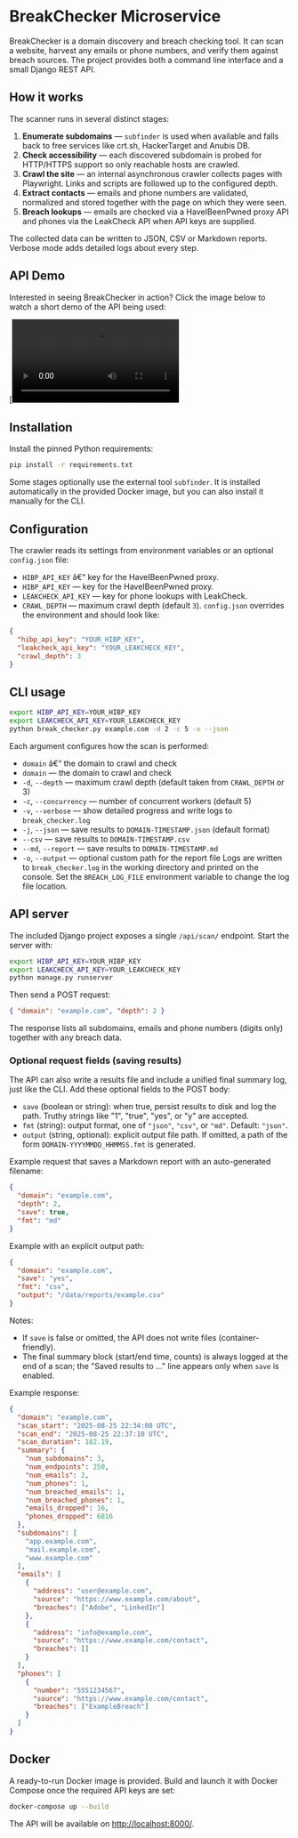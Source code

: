 ﻿# BreakChecker Microservice

BreakChecker is a domain discovery and breach checking tool. It can scan a
website, harvest any emails or phone numbers, and verify them against breach
sources. The project provides both a command line interface and a small Django
REST API.

## How it works

The scanner runs in several distinct stages:

1. **Enumerate subdomains** —  `subfinder` is used when available and falls back 
   to free services like crt.sh, HackerTarget and Anubis DB.
2. **Check accessibility** — each discovered subdomain is probed for HTTP/HTTPS
   support so only reachable hosts are crawled.
3. **Crawl the site** — an internal asynchronous crawler collects pages with
   Playwright. Links and scripts are followed up to the configured depth.
4. **Extract contacts** — emails and phone numbers are validated, normalized and
   stored together with the page on which they were seen.
5. **Breach lookups** — emails are checked via a HaveIBeenPwned proxy API and
   phones via the LeakCheck API when API keys are supplied.

The collected data can be written to JSON, CSV or Markdown reports. Verbose mode
adds detailed logs about every step.

## API Demo

Interested in seeing BreakChecker in action? Click the image below to watch a short demo of the API being used:

[![Watch the API demo](assets/BreakChecker%20Recording.mp4)

## Installation

Install the pinned Python requirements:

```bash
pip install -r requirements.txt
```

Some stages optionally use the external tool ``subfinder``. It is installed
automatically in the provided Docker image, but you can also install it manually
for the CLI.

## Configuration

The crawler reads its settings from environment variables or an optional
`config.json` file:

- `HIBP_API_KEY` â€“ key for the HaveIBeenPwned proxy.
-  `HIBP_API_KEY` — key for the HaveIBeenPwned proxy. 
-  `LEAKCHECK_API_KEY` — key for phone lookups with LeakCheck. 
-  `CRAWL_DEPTH` — maximum crawl depth (default `3`). 
`config.json` overrides the environment and should look like:

```json
{
  "hibp_api_key": "YOUR_HIBP_KEY",
  "leakcheck_api_key": "YOUR_LEAKCHECK_KEY",
  "crawl_depth": 3
}
```

## CLI usage

```bash
export HIBP_API_KEY=YOUR_HIBP_KEY
export LEAKCHECK_API_KEY=YOUR_LEAKCHECK_KEY
python break_checker.py example.com -d 2 -c 5 -v --json
```

Each argument configures how the scan is performed:

- `domain` â€“ the domain to crawl and check
-  `domain` — the domain to crawl and check 
-  `-d`, `--depth` — maximum crawl depth (default taken from `CRAWL_DEPTH` or 3) 
-  `-c`, `--concurrency` — number of concurrent workers (default 5) 
-  `-v`, `--verbose` — show detailed progress and write logs to `break_checker.log` 
-  `-j`, `--json` — save results to `DOMAIN-TIMESTAMP.json` (default format) 
-  `--csv` — save results to `DOMAIN-TIMESTAMP.csv` 
-  `--md`, `--report` — save results to `DOMAIN-TIMESTAMP.md` 
-  `-o`, `--output` — optional custom path for the report file 
Logs are written to `break_checker.log` in the working directory and printed on
the console. Set the `BREACH_LOG_FILE` environment variable to change the log
file location.

## API server

The included Django project exposes a single `/api/scan/` endpoint. Start the
server with:

```bash
export HIBP_API_KEY=YOUR_HIBP_KEY
export LEAKCHECK_API_KEY=YOUR_LEAKCHECK_KEY
python manage.py runserver
```

Then send a POST request:

```json
{ "domain": "example.com", "depth": 2 }
```

The response lists all subdomains, emails and phone numbers (digits only)
together with any breach data.

### Optional request fields (saving results)

The API can also write a results file and include a unified final summary log,
just like the CLI. Add these optional fields to the POST body:

- `save` (boolean or string): when true, persist results to disk and log the path.
  Truthy strings like "1", "true", "yes", or "y" are accepted.
- `fmt` (string): output format, one of `"json"`, `"csv"`, or `"md"`. Default: `"json"`.
- `output` (string, optional): explicit output file path. If omitted, a path of
  the form `DOMAIN-YYYYMMDD_HHMMSS.fmt` is generated.

Example request that saves a Markdown report with an auto-generated filename:

```json
{
  "domain": "example.com",
  "depth": 2,
  "save": true,
  "fmt": "md"
}
```

Example with an explicit output path:

```json
{
  "domain": "example.com",
  "save": "yes",
  "fmt": "csv",
  "output": "/data/reports/example.csv"
}
```

Notes:
- If `save` is false or omitted, the API does not write files (container-friendly).
- The final summary block (start/end time, counts) is always logged at the end
  of a scan; the "Saved results to …" line appears only when `save` is enabled.

Example response:

```json
{
  "domain": "example.com",
  "scan_start": "2025-08-25 22:34:08 UTC",
  "scan_end": "2025-08-25 22:37:10 UTC",
  "scan_duration": 182.19,
  "summary": {
    "num_subdomains": 3,
    "num_endpoints": 250,
    "num_emails": 2,
    "num_phones": 1,
    "num_breached_emails": 1,
    "num_breached_phones": 1,
    "emails_dropped": 16,
    "phones_dropped": 6816
  },
  "subdomains": [
    "app.example.com",
    "mail.example.com",
    "www.example.com"
  ],
  "emails": [
    {
      "address": "user@example.com",
      "source": "https://www.example.com/about",
      "breaches": ["Adobe", "LinkedIn"]
    },
    {
      "address": "info@example.com",
      "source": "https://www.example.com/contact",
      "breaches": []
    }
  ],
  "phones": [
    {
      "number": "5551234567",
      "source": "https://www.example.com/contact",
      "breaches": ["ExampleBreach"]
    }
  ]
}
```

## Docker

A ready-to-run Docker image is provided. Build and launch it with Docker Compose
once the required API keys are set:

```bash
docker-compose up --build
```

The API will be available on <http://localhost:8000/>.

